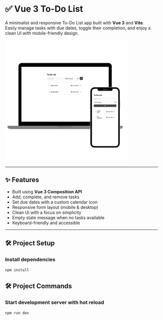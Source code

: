 # ✅ Vue 3 To-Do List

A minimalist and responsive To-Do List app built with **Vue 3** and **Vite**.  
Easily manage tasks with due dates, toggle their completion, and enjoy a clean UI with mobile-friendly design.

<img src="./src/assets/to-do-list.png" alt="to-do list preview" width="400" />

---

## ✨ Features

- Built using **Vue 3 Composition API**
- Add, complete, and remove tasks
- Set due dates with a custom calendar icon
- Responsive form layout (mobile & desktop)
- Clean UI with a focus on simplicity
- Empty state message when no tasks available
- Keyboard-friendly and accessible

---

## 🛠 Project Setup

### Install dependencies

```bash
npm install
```

## 🛠 Project Commands

### Start development server with hot reload

```bash
npm run dev
```